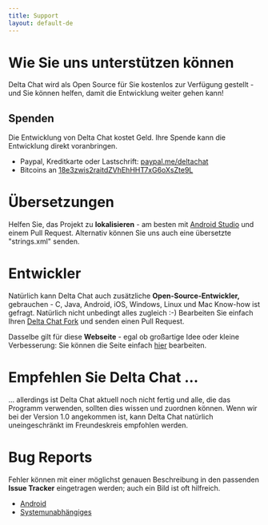 ```yaml
---
title: Support
layout: default-de
---
```


# Wie Sie uns unterstützen können

Delta Chat wird als Open Source für Sie kostenlos zur Verfügung gestellt - und Sie können helfen, damit die Entwicklung weiter gehen kann!


## Spenden

Die Entwicklung von Delta Chat kostet Geld. Ihre Spende kann die Entwicklung direkt voranbringen.

- Paypal, Kreditkarte oder Lastschrift: [paypal.me/deltachat](https://paypal.me/deltachat/10)
- Bitcoins an [18e3zwis2raitdZVhEhHHT7xG6oXsZte9L](bitcoin:18e3zwis2raitdZVhEhHHT7xG6oXsZte9L)


# Übersetzungen

Helfen Sie, das Projekt zu **lokalisieren** - am besten mit [Android Studio](https://developer.android.com/studio/write/translations-editor.html) und einem Pull Request. Alternativ können Sie uns auch eine übersetzte "strings.xml" senden.


# Entwickler

Natürlich kann Delta Chat auch zusätzliche **Open-Source-Entwickler,** gebrauchen - C, Java, Android, iOS, Windows, Linux und Mac Know-how ist gefragt. Natürlich nicht unbedingt alles zugleich :-) Bearbeiten Sie einfach Ihren [Delta Chat Fork](https://github.com/deltachat/deltachat-android/) und senden einen Pull Request.

Dasselbe gilt für diese **Webseite** - egal ob großartige Idee oder kleine Verbesserung: Sie können die Seite einfach [hier](https://github.com/deltachat/deltachat-pages/) bearbeiten.

# Empfehlen Sie Delta Chat ...

... allerdings ist Delta Chat aktuell noch nicht fertig und alle, die das Programm verwenden, sollten dies wissen und zuordnen können. Wenn wir bei der Version 1.0 angekommen ist, kann Delta Chat natürlich uneingeschränkt im Freundeskreis empfohlen werden.


# Bug Reports

Fehler können mit einer möglichst genauen Beschreibung in den passenden **Issue Tracker** eingetragen werden; auch ein Bild ist oft hilfreich.

- [Android](https://github.com/deltachat/deltachat-android/issues)
- [Systemunabhängiges](https://github.com/deltachat/deltachat-core/issues)

